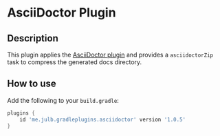 # AsciiDoctor Plugin

## Description

This plugin applies the [AsciiDoctor plugin](https://plugins.gradle.org/plugin/org.asciidoctor.jvm.base) and provides a `asciidoctorZip` task to compress the generated docs directory.

## How to use

Add the following to your `build.gradle`:

```groovy
plugins {
    id 'me.julb.gradleplugins.asciidoctor' version '1.0.5'
}
```
